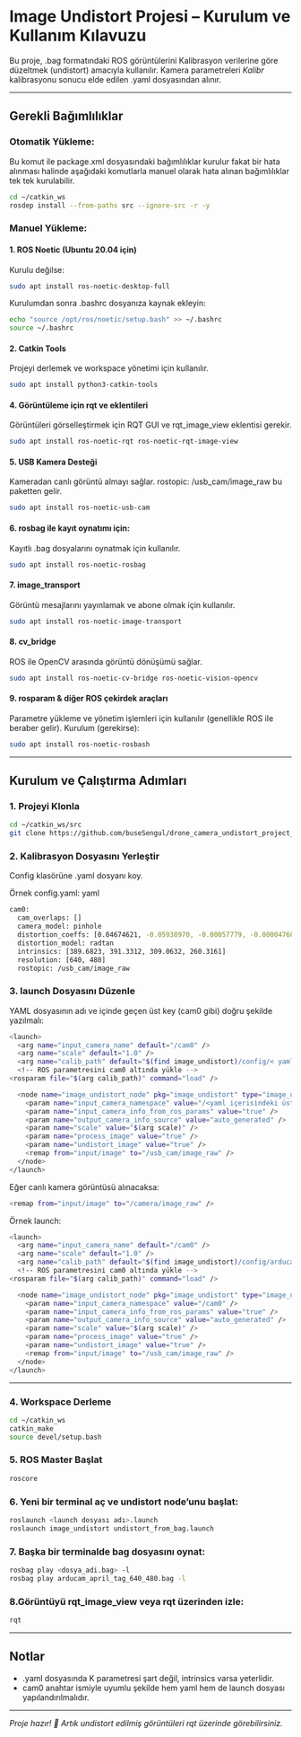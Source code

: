 # Image Undistort Projesi – Kurulum ve Kullanım Kılavuzu

Bu proje, .bag formatındaki ROS görüntülerini Kalibrasyon verilerine göre düzeltmek (undistort) amacıyla kullanılır. Kamera parametreleri *Kalibr* kalibrasyonu sonucu elde edilen .yaml dosyasından alınır.

---

## Gerekli Bağımlılıklar

### Otomatik Yükleme:
Bu komut ile package.xml dosyasındaki bağımlılıklar kurulur fakat bir hata alınması halinde aşağıdaki komutlarla manuel olarak hata alınan bağımlılıklar tek tek kurulabilir.
```bash
cd ~/catkin_ws
rosdep install --from-paths src --ignore-src -r -y
```


###  Manuel Yükleme: 
#### 1. ROS Noetic (Ubuntu 20.04 için)
Kurulu değilse:
```bash
sudo apt install ros-noetic-desktop-full
```

Kurulumdan sonra .bashrc dosyanıza kaynak ekleyin:
```bash
echo "source /opt/ros/noetic/setup.bash" >> ~/.bashrc
source ~/.bashrc
```

#### 2. Catkin Tools 
Projeyi derlemek ve workspace yönetimi için kullanılır.
```bash
sudo apt install python3-catkin-tools
```

#### 4. Görüntüleme için rqt ve eklentileri
Görüntüleri görselleştirmek için RQT GUI ve rqt_image_view eklentisi gerekir.
```bash
sudo apt install ros-noetic-rqt ros-noetic-rqt-image-view
```

#### 5. USB Kamera Desteği 
Kameradan canlı görüntü almayı sağlar. rostopic: /usb_cam/image_raw bu paketten gelir.
```bash
sudo apt install ros-noetic-usb-cam
```

#### 6. rosbag ile kayıt oynatımı için:
Kayıtlı .bag dosyalarını oynatmak için kullanılır.
```bash
sudo apt install ros-noetic-rosbag
```

#### 7. image_transport 
Görüntü mesajlarını yayınlamak ve abone olmak için kullanılır.
```bash
sudo apt install ros-noetic-image-transport
```

#### 8. cv_bridge 
ROS ile OpenCV arasında görüntü dönüşümü sağlar.
```bash
sudo apt install ros-noetic-cv-bridge ros-noetic-vision-opencv
```

#### 9. rosparam & diğer ROS çekirdek araçları
Parametre yükleme ve yönetim işlemleri için kullanılır (genellikle ROS ile beraber gelir).
Kurulum (gerekirse):
```bash
sudo apt install ros-noetic-rosbash
```

---

##  Kurulum ve Çalıştırma Adımları

### 1. Projeyi Klonla
```bash
cd ~/catkin_ws/src
git clone https://github.com/buseSengul/drone_camera_undistort_project_.git
```

### 2. Kalibrasyon Dosyasını Yerleştir
Config klasörüne .yaml dosyanı koy.

Örnek config.yaml:
yaml
```bash
cam0:
  cam_overlaps: []
  camera_model: pinhole
  distortion_coeffs: [0.04674621, -0.05938970, -0.00057779, -0.00004768]
  distortion_model: radtan
  intrinsics: [389.6823, 391.3312, 309.0632, 260.3161]
  resolution: [640, 480]
  rostopic: /usb_cam/image_raw
```

### 3. launch Dosyasını Düzenle
YAML dosyasının adı ve içinde geçen üst key (cam0 gibi) doğru şekilde yazılmalı:

```bash
<launch>
  <arg name="input_camera_name" default="/cam0" />
  <arg name="scale" default="1.0" />
  <arg name="calib_path" default="$(find image_undistort)/config/< yaml dosya adı>.yaml"/>
  <!-- ROS parametresini cam0 altında yükle -->
<rosparam file="$(arg calib_path)" command="load" />

  <node name="image_undistort_node" pkg="image_undistort" type="image_undistort_node" output="screen">
    <param name="input_camera_namespace" value="/<yaml içerisindeki üst key:>" />
    <param name="input_camera_info_from_ros_params" value="true" />
    <param name="output_camera_info_source" value="auto_generated" />
    <param name="scale" value="$(arg scale)" />
    <param name="process_image" value="true" />
    <param name="undistort_image" value="true" />
    <remap from="input/image" to="/usb_cam/image_raw" />
  </node>
</launch>
```
      
Eğer canlı kamera görüntüsü alınacaksa:
```bash
<remap from="input/image" to="/camera/image_raw" />
```

Örnek launch:
```bash
<launch>
  <arg name="input_camera_name" default="/cam0" />
  <arg name="scale" default="1.0" />
  <arg name="calib_path" default="$(find image_undistort)/config/arducam_april_tag_640_480-camchain.yaml"/>
  <!-- ROS parametresini cam0 altında yükle -->
<rosparam file="$(arg calib_path)" command="load" />

  <node name="image_undistort_node" pkg="image_undistort" type="image_undistort_node" output="screen">
    <param name="input_camera_namespace" value="/cam0" />
    <param name="input_camera_info_from_ros_params" value="true" />
    <param name="output_camera_info_source" value="auto_generated" />
    <param name="scale" value="$(arg scale)" />
    <param name="process_image" value="true" />
    <param name="undistort_image" value="true" />
    <remap from="input/image" to="/usb_cam/image_raw" />
  </node>
</launch>
```
---

### 4. Workspace Derleme
```bash
cd ~/catkin_ws
catkin_make
source devel/setup.bash
```

### 5. ROS Master Başlat
```bash
roscore
```

### 6. Yeni bir terminal aç ve undistort node’unu başlat:
```bash
roslaunch <launch dosyası adı>.launch
roslaunch image_undistort undistort_from_bag.launch
```

### 7.  Başka bir terminalde bag dosyasını oynat:
```bash
rosbag play <dosya_adi.bag> -l
rosbag play arducam_april_tag_640_480.bag -l
```

### 8.Görüntüyü rqt_image_view veya rqt üzerinden izle:
```bash
rqt
```


---

## Notlar
- .yaml dosyasında K parametresi şart değil, intrinsics varsa yeterlidir.
- cam0 anahtar ismiyle uyumlu şekilde hem yaml hem de launch dosyası yapılandırılmalıdır.

---

*Proje hazır! 🎉 Artık undistort edilmiş görüntüleri rqt üzerinde görebilirsiniz.*
